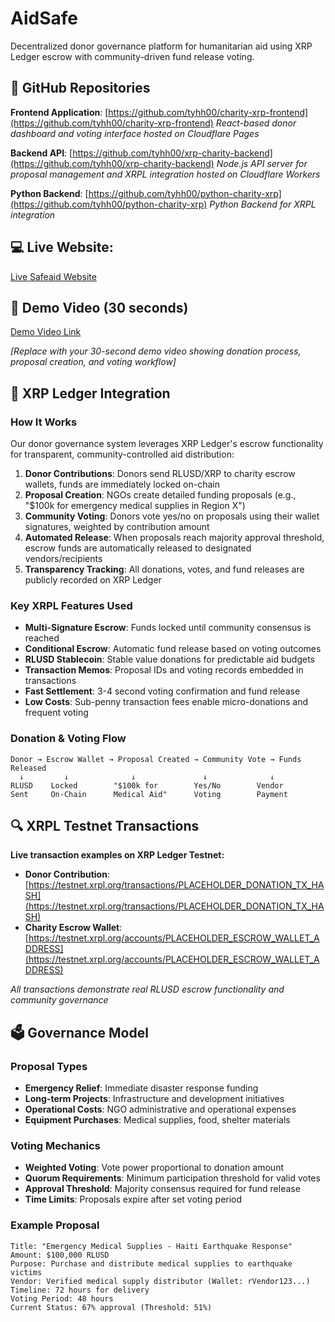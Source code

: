 # AidSafe

Decentralized donor governance platform for humanitarian aid using XRP Ledger escrow with community-driven fund release voting.

## 📂 GitHub Repositories

**Frontend Application**: [https://github.com/tyhh00/charity-xrp-frontend](https://github.com/tyhh00/charity-xrp-frontend)
*React-based donor dashboard and voting interface hosted on Cloudflare Pages*

**Backend API**: [https://github.com/tyhh00/xrp-charity-backend](https://github.com/tyhh00/xrp-charity-backend)
*Node.js API server for proposal management and XRPL integration hosted on Cloudflare Workers*

**Python Backend**: [https://github.com/tyhh00/python-charity-xrp](https://github.com/tyhh00/python-charity-xrp)
*Python Backend for XRPL integration*

## 💻 Live Website:
[Live Safeaid Website](https://charity-xrp-frontend.pages.dev/)

## 🎥 Demo Video (30 seconds)

[Demo Video Link](https://www.youtube.com/watch?v=PLACEHOLDER_VIDEO_ID)

*[Replace with your 30-second demo video showing donation process, proposal creation, and voting workflow]*

## 🔗 XRP Ledger Integration

### How It Works

Our donor governance system leverages XRP Ledger's escrow functionality for transparent, community-controlled aid distribution:

1. **Donor Contributions**: Donors send RLUSD/XRP to charity escrow wallets, funds are immediately locked on-chain
2. **Proposal Creation**: NGOs create detailed funding proposals (e.g., "$100k for emergency medical supplies in Region X")
3. **Community Voting**: Donors vote yes/no on proposals using their wallet signatures, weighted by contribution amount
4. **Automated Release**: When proposals reach majority approval threshold, escrow funds are automatically released to designated vendors/recipients
5. **Transparency Tracking**: All donations, votes, and fund releases are publicly recorded on XRP Ledger

### Key XRPL Features Used

- **Multi-Signature Escrow**: Funds locked until community consensus is reached
- **Conditional Escrow**: Automatic fund release based on voting outcomes
- **RLUSD Stablecoin**: Stable value donations for predictable aid budgets
- **Transaction Memos**: Proposal IDs and voting records embedded in transactions
- **Fast Settlement**: 3-4 second voting confirmation and fund release
- **Low Costs**: Sub-penny transaction fees enable micro-donations and frequent voting

### Donation & Voting Flow

```
Donor → Escrow Wallet → Proposal Created → Community Vote → Funds Released
  ↓         ↓              ↓               ↓              ↓
RLUSD    Locked        "$100k for        Yes/No        Vendor
Sent     On-Chain      Medical Aid"      Voting        Payment
```

## 🔍 XRPL Testnet Transactions

**Live transaction examples on XRP Ledger Testnet:**

- **Donor Contribution**: [https://testnet.xrpl.org/transactions/PLACEHOLDER_DONATION_TX_HASH](https://testnet.xrpl.org/transactions/PLACEHOLDER_DONATION_TX_HASH)
- **Charity Escrow Wallet**: [https://testnet.xrpl.org/accounts/PLACEHOLDER_ESCROW_WALLET_ADDRESS](https://testnet.xrpl.org/accounts/PLACEHOLDER_ESCROW_WALLET_ADDRESS)

*All transactions demonstrate real RLUSD escrow functionality and community governance*

## 🗳️ Governance Model

### Proposal Types
- **Emergency Relief**: Immediate disaster response funding
- **Long-term Projects**: Infrastructure and development initiatives  
- **Operational Costs**: NGO administrative and operational expenses
- **Equipment Purchases**: Medical supplies, food, shelter materials

### Voting Mechanics
- **Weighted Voting**: Vote power proportional to donation amount
- **Quorum Requirements**: Minimum participation threshold for valid votes
- **Approval Threshold**: Majority consensus required for fund release
- **Time Limits**: Proposals expire after set voting period

### Example Proposal
```
Title: "Emergency Medical Supplies - Haiti Earthquake Response"
Amount: $100,000 RLUSD
Purpose: Purchase and distribute medical supplies to earthquake victims
Vendor: Verified medical supply distributor (Wallet: rVendor123...)
Timeline: 72 hours for delivery
Voting Period: 48 hours
Current Status: 67% approval (Threshold: 51%)
```
